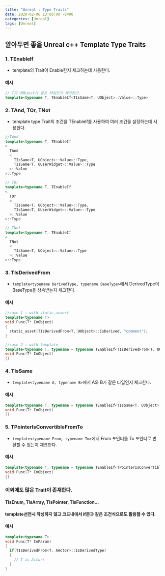 ```yaml
---
title: "Unreal : Type Traits"
date: 2020-02-06 13:00:00 -0400
categories: [Unreal]
tags: [Unreal]
---
```


## 알아두면 좋을 Unreal c++ Template Type Traits

### 1. TEnableIf
- template의 Trait이 Enable한지 체크하는데 사용한다.

#### 예시
```cpp
// T가 UObject가 같은 타입인지 체크한다.
template<typename T, TEnableIf<TIsSame<T, UObject>::Value>::Type>
```

### 2. TAnd, TOr, TNot
- template type Trait의 조건을 TEnableIf를 사용하여 여러 조건을 설정하는데 사용한다.

```cpp
//TAnd
template<typename T, TEnableIf
<
  TAnd
  <
    TIsSame<T, UObject>::Value>::Type,
    TIsSame<T, UUserWidget>::Value>::Type
  >::Value
>::Type

// TOr
template<typename T, TEnableIf
<
  TOr
  <
    TIsSame<T, UObject>::Value>::Type,
    TIsSame<T, UUserWidget>::Value>::Type
  >::Value
>::Type

// TNot
template<typename T, TEnableIf
<
  TNot
  <
    TIsSame<T, UObject>::Value>::Type
  >::Value
>::Type
```

### 3. TIsDerivedFrom
- ```template<typename DerivedType, typename BaseType>```에서 DerivedType이 BaseType을 상속받는지 체크한다.

#### 예시
```cpp
//case 1 : with static_assert
template<typename T>
void Func(T* InObject)
{
  static_asset(TIsDerivedFrom<T, UObject>::IsDerived, "comment");
}

//case 2 : with template
template<typename T, typename = typename TEnableIf<TIsDerivedFrom<T, UObject>::IsDerivedType>::Type>
void Func(T* InObject)
{}
```

### 4. TIsSame
- ```template<typename A, typename B>```에서 A와 B가 같은 타입인지 체크한다.

#### 예시
```cpp
template<typename T, typename = typename TEnableIf<TIsSame<T, UObject>::Value>::Type>
void Func(T* InObject)
{}
```

### 5. TPointerIsConvertibleFromTo
- ```template<typename From, typename To>```에서 From 포인터를 To 포인터로 변환할 수 있는지 체크한다.

#### 예시
```cpp
template<typename T, typename = typename TEnableIf<TPointerIsConvertibleFromTo<T, UObject>::Value>::Type>
void Func(T* InObject)
{}
```

### 이외에도 많은 Trait이 존재한다. 
#### TIsEnum, TIsArray, TIsPointer, TIsFunction...
#### template선언시 작성하지 않고 코드내에서 if문과 같은 조건식으로도 활용할 수 있다.
#### 예시
```cpp
template<typename T>
void Func(T* InParam)
{
  if(TIsDerivedFrom<T, AActor>::IsDerivedType)
  {
    // T is Actor!
  }
}
```
